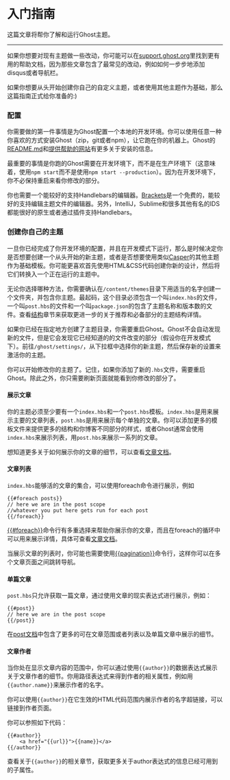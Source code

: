 # 入门指南
这篇文章将帮你了解和运行Ghost主题。

---

如果你想要对现有主题做一些改动，你可能可以在[support.ghost.org](http://support.ghost.org/?s=theme)里找到更有用的帮助文档，因为那些文章包含了最常见的改动，例如如何一步步地添加disqus或者导航栏。

如果你想要从头开始创建你自己的自定义主题，或者使用其他主题作为基础，那么这篇指南正式给你准备的:)

### 配置
你需要做的第一件事情是为Ghost配置一个本地的开发环境。你可以使用任意一种你喜欢的方式安装Ghost（zip，git或者npm），让它跑在你的机器上。Ghost的[README.md](https://github.com/TryGhost/Ghost)和[提供帮助的网站](http://support.ghost.org/installation)有更多关于安装的信息。

最重要的事情是你跑的Ghost需要在开发环境下，而不是在生产环境下（这意味着，使用`npm start`而不是使用`npm start --production`）。因为在开发环境下，你不必保持重启来看你修改的部分。

你也需要一个能较好的支持Handlebars的编辑器。[Brackets](http://brackets.io/)是一个免费的，能较好的支持编辑主题文件的编辑器。另外，IntelliJ，Sublime和很多其他有名的IDS都能很好的原生或者通过插件支持Handlebars。

### 创建你自己的主题
一旦你已经完成了你开发环境的配置，并且在开发模式下运行，那么是时候决定你是否想要创建一个从头开始的新主题，或者是否想要使用类似[Casper](https://github.com/TryGhost/Casper)的其他主题作为基础模板。你可能更喜欢首先使用HTML&CSS代码创建你新的设计，然后将它们转换入一个正在运行的主题中。

无论你选择哪种方法，你需要确认在`/content/themes`目录下用适当的名字创建一个文件夹，并包含你主题。最起码，这个目录必须包含一个叫`index.hbs`的文件，一个叫`post.hbs`的文件和一个叫`package.json`的包含了主题名称和版本数的文件。查看[结构](http://themes.ghost.org/v0.8.0/docs/structure)章节来获取更进一步的关于推荐和必备部分的主题结构详情。

如果你已经在指定地方创建了主题目录，你需要重启Ghost。Ghost不会自动发现新的文件，但是它会发现它已经知道的的文件改变的部分（假设你在开发模式下）。前往`/ghost/settings/`，从下拉框中选择你的新主题，然后保存新的设置来激活你的主题。

你可以开始修改你的主题了。记住，如果你添加了新的`.hbs`文件，需要重启Ghost。除此之外，你只需要刷新页面就能看到你修改的部分了。

#### 展示文章
你的主题必须至少要有一个`index.hbs`和一个`post.hbs`模板。`index.hbs`是用来展示主要的文章列表，`post.hbs`是用来展示每个单独的文章。你可以添加更多的模板文件来提供更多的结构和你博客不同部分的样式，或者Ghost通常会使用`index.hbs`来展示列表，用`post.hbs`来展示一系列的文章。

想知道更多关于如何展示你的文章的细节，可以查看[文章文档](http://themes.ghost.org/docs/post)。

#### 文章列表
`index.hbs`能够活的文章的集合，可以使用foreach命令进行展示，例如
	
	{{#foreach posts}}
	// here we are in the post scope
	//whatever you put here gets run for each post
	{{/foreach}}
	
[{{#foreach}}](http://themes.ghost.org/v0.8.0/docs/foreach)命令行有多重选择来帮助你展示你的文章，而且在foreach的循环中可以用来展示详情，具体可查看[文章文档](http://themes.ghost.org/docs/post)。

当展示文章的列表时，你可能也需要使用[{{pagination}}](http://themes.ghost.org/v0.8.0/docs/pagination)命令行，这样你可以在多个文章页面之间跳转导航。

#### 单篇文章
`post.hbs`只允许获取一篇文章，通过使用文章的现实表达式进行展示，例如：

	{{#post}}
	// here we are in the post scope
	{{/post}}
	
在[post文档](http://themes.ghost.org/docs/post)中包含了更多的可在文章范围或者列表以及单篇文章中展示的细节。

#### 文章作者
当你处在显示文章内容的范围中，你可以通过使用`{{author}}`的数据表达式展示关于文章作者的细节。你用路径表达式来得到作者的相关属性，例如用`{{author.name}}`来展示作者的名字。

你可以使用`{{author}}`在它生效的HTML代码范围内展示作者的名字超链接，可以链接到作者页面。

你可以参照如下代码：

	{{#author}}
		<a href="{{url}}">{{name}}</a>
	{{/author}}

查看关于`{{author}}`的相关章节，获取更多关于author表达式的信息已经可用到的子属性。
